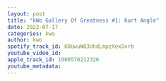 ```yaml
---
layout: post
title: "kWo Gallery Of Greatness #1: Kurt Angle"
date: 2022-07-17
categories: kwo
author: kwo
spotify_track_id: 6OUwuW83UhdLmpzXexGvrb
youtube_video_id: 
apple_track_id: 1000570212326
youtube_metadata: 
---
```

